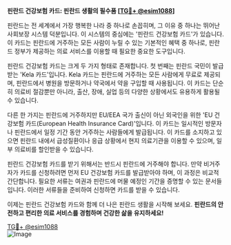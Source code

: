 **핀란드 건강보험 카드: 핀란드 생활의 필수품 [[TG💪+ @esim1088](https://t.me/s/esim1088)]**

핀란드는 전 세계에서 가장 행복한 나라 중 하나로 손꼽히며, 그 이유 중 하나는 뛰어난 사회보장 시스템 덕분입니다. 이 시스템의 중심에는 '핀란드 건강보험 카드'가 있습니다. 이 카드는 핀란드에 거주하는 모든 사람이 누릴 수 있는 기본적인 혜택 중 하나로, 핀란드 정부가 제공하는 의료 서비스를 이용할 때 필요한 중요한 도구입니다.

핀란드 건강보험 카드는 크게 두 가지 형태로 존재합니다. 첫 번째는 핀란드 국민이 발급받는 'Kela 카드'입니다. Kela 카드는 핀란드에 거주하는 모든 사람에게 무료로 제공되며, 핀란드에서 병원을 방문하거나 약국에서 약을 구입할 때 사용됩니다. 이 카드는 단순히 의료비 절감뿐만 아니라, 출산, 장애, 실업 등의 다양한 상황에서도 유용하게 활용될 수 있습니다.

다른 한 가지는 핀란드에 거주하지만 EU/EEA 국가 출신이 아닌 외국인을 위한 'EU 건강보험 카드(European Health Insurance Card)'입니다. 이 카드는 일시적인 방문자나 핀란드에서 일정 기간 동안 거주하는 사람들에게 발급됩니다. 이 카드를 소지하고 있으면 핀란드 내에서 급성질환이나 응급 상황에서 현지 의료기관을 이용할 수 있으며, 일부 의료비를 할인받을 수 있습니다.

핀란드 건강보험 카드를 받기 위해서는 반드시 핀란드에 거주해야 합니다. 만약 비거주자가 카드를 신청하려면 먼저 EU 건강보험 카드를 발급받아야 하며, 이 과정은 비교적 간단합니다. 필요한 서류는 여권과 핀란드에 머물 예정인 기간을 증명할 수 있는 문서들입니다. 이러한 서류들을 준비하여 신청하면 카드를 받을 수 있습니다.

이제는 핀란드 건강보험 카드와 함께 더 나은 핀란드 생활을 시작해 보세요. **핀란드의 안전하고 편리한 의료 서비스를 경험하며 건강한 삶을 유지하세요!**

[TG💪+ @esim1088](https://t.me/s/esim1088)  
![Image](https://i.postimg.cc/Y0z9fWf4/image.png)